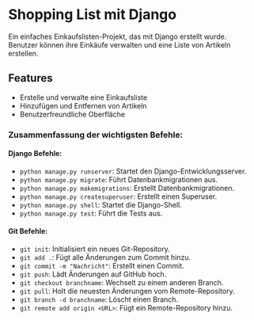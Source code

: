 # Shopping List mit Django

Ein einfaches Einkaufslisten-Projekt, das mit Django erstellt wurde. Benutzer können ihre Einkäufe verwalten und eine Liste von Artikeln erstellen.

## Features
- Erstelle und verwalte eine Einkaufsliste
- Hinzufügen und Entfernen von Artikeln
- Benutzerfreundliche Oberfläche

### Zusammenfassung der wichtigsten Befehle:

#### **Django Befehle:**
- `python manage.py runserver`: Startet den Django-Entwicklungsserver.
- `python manage.py migrate`: Führt Datenbankmigrationen aus.
- `python manage.py makemigrations`: Erstellt Datenbankmigrationen.
- `python manage.py createsuperuser`: Erstellt einen Superuser.
- `python manage.py shell`: Startet die Django-Shell.
- `python manage.py test`: Führt die Tests aus.

#### **Git Befehle:**
- `git init`: Initialisiert ein neues Git-Repository.
- `git add .`: Fügt alle Änderungen zum Commit hinzu.
- `git commit -m "Nachricht"`: Erstellt einen Commit.
- `git push`: Lädt Änderungen auf GitHub hoch.
- `git checkout branchname`: Wechselt zu einem anderen Branch.
- `git pull`: Holt die neuesten Änderungen vom Remote-Repository.
- `git branch -d branchname`: Löscht einen Branch.
- `git remote add origin <URL>`: Fügt ein Remote-Repository hinzu.
